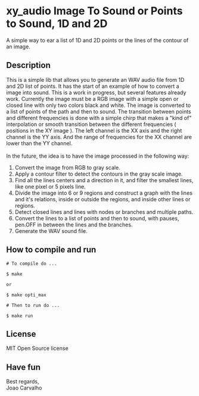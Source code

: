 # xy_audio  Image To Sound or Points to Sound, 1D and 2D
A simple way to ear a list of 1D and 2D points or the lines of the contour of an image.

## Description
This is a simple lib that allows you to generate an WAV audio file from 1D and 2D list of points. It has the start of an example of how to convert a image into sound. This is a work in progress, but several features already work. Currently the image must be a RGB image with a simple open or closed line with only two colors black and white. The image is converted to a list of points of the path and then to sound. The transition between points and different frequencies is done with a simple chirp that makes a "kind of" interpolation or smooth transition between the different frequencies ( positions in the XY image ). The left channel is the XX axis and the right channel is the YY axis. And the range of frequencies for the XX channel are lower than the YY channel. <br>
<br>
In the future, the idea is to have the image processed in the following way: <br>
1. Convert the image from RGB to gray scale.
2. Apply a contour filter to detect the contours in the gray scale image.
3. Find all the lines centers and a direction in it, and filter the smallest lines, like one pixel or 5 pixels line.
4. Divide the image into 6 or 9 regions and construct a graph with the lines and it's relations, inside or outside the regions, and inside other lines or regions.
5. Detect closed lines and lines with nodes or branches and multiple paths.
6. Convert the lines to a list of points and then to sound, with pauses, pen.OFF in  between the lines and the branches.
7. Generate the WAV sound file.

## How to compile and run

```
# To compile do ...

$ make

or 

$ make opti_max

# Then to run do ...

$ make run
```

## License
MIT Open Source license

## Have fun
Best regards, <br>
Joao Carvalho <br>

